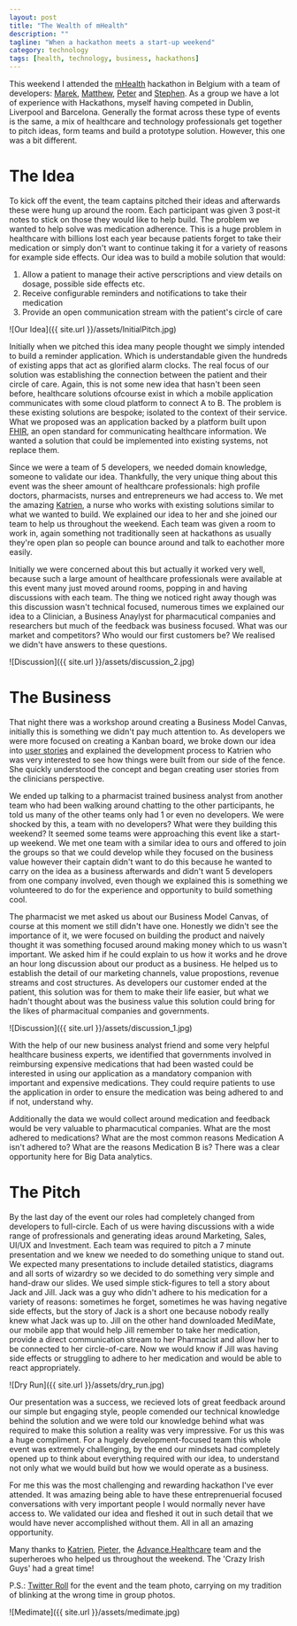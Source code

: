 ```yaml
---
layout: post
title: "The Wealth of mHealth"
description: ""
tagline: "When a hackathon meets a start-up weekend"
category: technology
tags: [health, technology, business, hackathons]
---
```


This weekend I attended the [mHealth](http://mhealth.be/en/home/) hackathon in Belgium with a team of developers: [Marek](https://twitter.com/marekkaluzny), [Matthew](https://twitter.com/matthewfitch23), [Peter](https://twitter.com/PMc_A) and [Stephen](https://twitter.com/iSteveyBrown). As a group we have a lot of experience with Hackathons, myself having competed in Dublin, Liverpool and Barcelona. Generally the format across these type of events is the same, a mix of healthcare and technology professionals get together to pitch ideas, form teams and build a prototype solution. However, this one was a bit different.

# The Idea

To kick off the event, the team captains pitched their ideas and afterwards these were hung up around the room. Each participant was given 3 post-it notes to stick on those they would like to help build. The problem we wanted to help solve was medication adherence. This is a huge problem in healthcare with billions lost each year because patients forget to take their medication or simply don't want to continue taking it for a variety of reasons for example side effects. Our idea was to build a mobile solution that would:

<ol>
	<li>Allow a patient to manage their active perscriptions and view details on dosage, possible side effects etc.</li>
	<li>Receive configurable reminders and notifications to take their medication</li>
	<li>Provide an open communication stream with the patient's circle of care</li>
</ol>

![Our Idea]({{ site.url }}/assets/InitialPitch.jpg)

Initially when we pitched this idea many people thought we simply intended to build a reminder application. Which is understandable given the hundreds of existing apps that act as glorified alarm clocks. The real focus of our solution was establishing the connection between the patient and their circle of care. Again, this is not some new idea that hasn't been seen before, healthcare solutions ofcourse exist in which a mobile application communicates with some cloud platform to connect A to B. The problem is these existing solutions are bespoke; isolated to the context of their service. What we proposed was an application backed by a platform built upon [FHIR](https://www.hl7.org/fhir/overview.html), an open standard for communicating healthcare information. We wanted a solution that could be implemented into existing systems, not replace them.

Since we were a team of 5 developers, we needed domain knowledge, someone to validate our idea. Thankfully, the very unique thing about this event was the sheer amount of healthcare professionals: high profile doctors, pharmacists, nurses and entrepreneurs we had access to. We met the amazing [Katrien](https://twitter.com/KatrienApers), a nurse who works with existing solutions similar to what we wanted to build. We explained our idea to her and she joined our team to help us throughout the weekend. Each team was given a room to work in, again something not traditionally seen at hackathons as usually they're open plan so people can bounce around and talk to eachother more easily. 

Initially we were concerned about this but actually it worked very well, because such a large amount of healthcare professionals were available at this event many just moved around rooms, popping in and having discussions with each team. The thing we noticed right away though was this discussion wasn't technical focused, numerous times we explained our idea to a Clinician, a Business Anaylyst for pharmacutical companies and researchers but much of the feedback was business focused. What was our market and competitors? Who would our first customers be? We realised we didn't have answers to these questions. 

![Discussion]({{ site.url }}/assets/discussion_2.jpg)

# The Business

That night there was a workshop around creating a Business Model Canvas, initially this is something we didn't pay much attention to. As developers we were more focused on creating a Kanban board, we broke down our idea into [user stories](https://www.mountaingoatsoftware.com/agile/user-stories) and explained the development process to Katrien who was very interested to see how things were built from our side of the fence. She quickly understood the concept and began creating user stories from the clinicians perspective.

We ended up talking to a pharmacist trained business analyst from another team who had been walking around chatting to the other participants, he told us many of the other teams only had 1 or even no developers. We were shocked by this, a team with no developers? What were they building this weekend? It seemed some teams were approaching this event like a start-up weekend. We met one team with a similar idea to ours and offered to join the groups so that we could develop while they focused on the business value however their captain didn't want to do this because he wanted to carry on the idea as a business afterwards and didn't want 5 developers from one company involved, even though we explained this is something we volunteered to do for the experience and opportunity to build something cool. 

The pharmacist we met asked us about our Business Model Canvas, of course at this moment we still didn't have one. Honestly we didn't see the importance of it, we were focused on building the product and naively thought it was something focused around making money which to us wasn't important. We asked him if he could explain to us how it works and he drove an hour long discussion about our product as a business. He helped us to establish the detail of our marketing channels, value propostions, revenue streams and cost structures. As developers our customer ended at the patient, this solution was for them to make their life easier, but what we hadn't thought about was the business value this solution could bring for the likes of pharmacitual companies and governments.

![Discussion]({{ site.url }}/assets/discussion_1.jpg)

With the help of our new business analyst friend and some very helpful healthcare business experts, we identified that governments involved in reimbursing expensive medications that had been wasted could be interested in using our application as a mandatory companion with important and expensive medications. They could require patients to use the application in order to ensure the medication was being adhered to and if not, understand why. 

Additionally the data we would collect around medication and feedback would be very valuable to pharmacutical companies. What are the most adhered to medications? What are the most common reasons Medication A isn't adhered to? What are the reasons Medication B is? There was a clear opportunity here for Big Data analytics.

# The Pitch

By the last day of the event our roles had completely changed from developers to full-circle. Each of us were having discussions with a wide range of profressionals and generating ideas around Marketing, Sales, UI/UX and Investment. Each team was required to pitch a 7 minute presentation and we knew we needed to do something unique to stand out. We expected many presentations to include detailed statistics, diagrams and all sorts of wizardry so we decided to do something very simple and hand-draw our slides. We used simple stick-figures to tell a story about Jack and Jill. Jack was a guy who didn't adhere to his medication for a variety of reasons: sometimes he forget, sometimes he was having negative side effects, but the story of Jack is a short one because nobody really knew what Jack was up to. Jill on the other hand downloaded MediMate, our mobile app that would help Jill remember to take her medication, provide a direct communication stream to her Pharmacist and allow her to be connected to her circle-of-care. Now we would know if Jill was having side effects or struggling to adhere to her medication and would be able to react appropriately.

![Dry Run]({{ site.url }}/assets/dry_run.jpg)

Our presentation was a success, we recieved lots of great feedback around our simple but engaging style, people comended our technical knowledge behind the solution and we were told our knowledge behind what was required to make this solution a reality was very impressive. For us this was a huge compliment. For a hugely development-focused team this whole event was extremely challenging, by the end our mindsets had completely opened up to think about everything required with our idea, to understand not only what we would build but how we would operate as a business.

For me this was the most challenging and rewarding hackathon I've ever attended. It was amazing being able to have these entreprenuerial focused conversations with very important people I would normally never have access to. We validated our idea and fleshed it out in such detail that we would have never accomplished without them. All in all an amazing opportunity.

Many thanks to [Katrien](https://twitter.com/KatrienApers), [Pieter](https://twitter.com/PieterClompen), the [Advance.Healthcare](http://advance.healthcare/) team and the superheroes who helped us throughout the weekend. The 'Crazy Irish Guys' had a great time!

P.S.: [Twitter Roll](https://twitter.com/search?q=%23medimate&src=typd) for the event and the team photo, carrying on my tradition of blinking at the wrong time in group photos.

![Medimate]({{ site.url }}/assets/medimate.jpg)